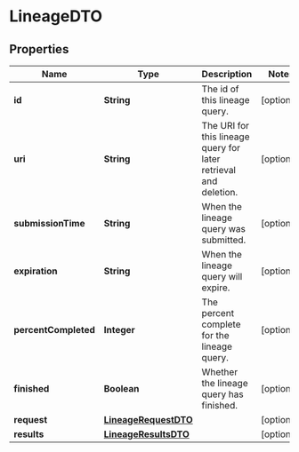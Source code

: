 

# LineageDTO

## Properties

Name | Type | Description | Notes
------------ | ------------- | ------------- | -------------
**id** | **String** | The id of this lineage query. |  [optional]
**uri** | **String** | The URI for this lineage query for later retrieval and deletion. |  [optional]
**submissionTime** | **String** | When the lineage query was submitted. |  [optional]
**expiration** | **String** | When the lineage query will expire. |  [optional]
**percentCompleted** | **Integer** | The percent complete for the lineage query. |  [optional]
**finished** | **Boolean** | Whether the lineage query has finished. |  [optional]
**request** | [**LineageRequestDTO**](LineageRequestDTO.md) |  |  [optional]
**results** | [**LineageResultsDTO**](LineageResultsDTO.md) |  |  [optional]




